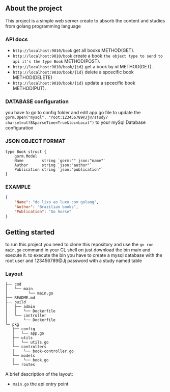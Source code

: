 ## About the project
This project is a simple web server create to absorb the content and studies from golang programming language

### API docs

* `http://localhost:9010/book` get all books METHOD(GET).
* `http://localhost:9010/book` create a book `the object type to send to api it's the type Book` METHOD(POST).
* `http://localhost:9010/book/{id}` get a book by id METHOD(GET).
* `http://localhost:9010/book/{id}` delete a spcecific book METHOD(DELETE) 
* `http://localhost:9010/book/{id}` update a spcecific book METHOD(PUT).

### DATABASE configuration
you have to go to config folder and edit app.go file to update the
```gorm.Open("mysql", "root:123456789@Jj@/study?charset=utf8&parseTime=True&loc=Local")```
to your mySql Database configuration

### JSON OBJECT FORMAT

```
type Book struct {
	gorm.Model
	Name        string `gorm:"" json:"name"`
	Author      string `json:"author"`
	Publication string `json:"publication"`
}
```

### EXAMPLE
```json
{
	"Name": "do lixo ao luxo com golang",
	"Author": "Brazilian books",
	"Publication": "Go horse"
}
```


## Getting started

to run this project you need to clone this repository and use the `go run main.go` command in your CL shell
on just download the bin main and execute it. to execute the bin you have to create a mysql database
with the root user and 123456789@Jj password with a study named table

### Layout

```tree
├── cmd
│   └── main
│   	  └── main.go
├── README.md
├── build
│   ├── admin
│   │   └── Dockerfile
│   └── controller
│       └── Dockerfile
└─ pkg
   ├── config
   │   └── app.go
   ├── utils
   │   └── utils.go 
   └── controllers   
   │    └── book-controller.go
   └── models
   │    └── book.go   
   └── routes

```

A brief description of the layout:

* `main.go` the api entry point
